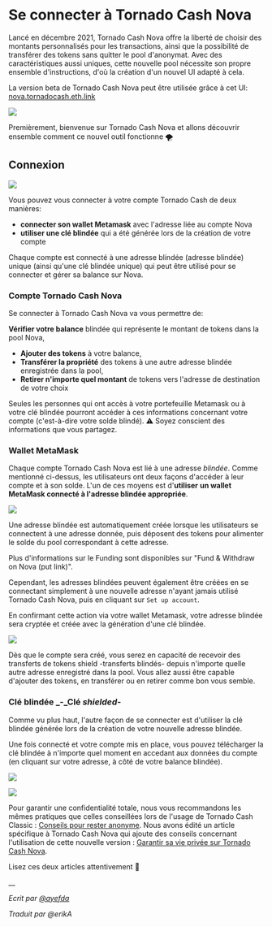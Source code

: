 # Se connecter à Tornado Cash Nova

Lancé en décembre 2021, Tornado Cash Nova offre la liberté de choisir des montants personnalisés pour les transactions, ainsi que la possibilité de transférer des tokens sans quitter le pool d'anonymat. Avec des caractéristiques aussi uniques, cette nouvelle pool nécessite son propre ensemble d'instructions, d'où la création d'un nouvel UI adapté à cela.

La version beta de Tornado Cash Nova peut être utilisée grâce à cet UI: [ nova.tornadocash.eth.link](https://nova.tornadocash.eth.link)

![](https://i.imgur.com/F8pojDs.png)

Premièrement, bienvenue sur Tornado Cash Nova et allons découvrir ensemble comment ce nouvel outil fonctionne 🌪

## Connexion <a href="#log-in-nova" id="log-in-nova"></a>

![](https://i.imgur.com/uHPTk13.png)

Vous pouvez vous connecter à votre compte Tornado Cash de deux manières:

* **connecter son wallet Metamask** avec l'adresse liée au compte Nova
* **utiliser une clé blindée** qui a été générée lors de la création de votre compte

Chaque compte est connecté à une adresse blindée (adresse blindée) unique (ainsi qu'une clé blindée unique) qui peut être utilisé pour se connecter et gérer sa balance sur Nova.

### Compte Tornado Cash Nova <a href="#tornado-cash-nova-account" id="tornado-cash-nova-account"></a>

Se connecter à Tornado Cash Nova va vous permettre de:

**Vérifier votre balance** blindée qui représente le montant de tokens dans la pool Nova,

* **Ajouter des tokens** à votre balance,
* **Transférer la propriété** des tokens à une autre adresse blindée enregistrée dans la pool,
* **Retirer n'importe quel montant** de tokens vers l'adresse de destination de votre choix

Seules les personnes qui ont accès à votre portefeuille Metamask ou à votre clé blindée pourront accéder à ces informations concernant votre compte (c'est-à-dire votre solde blindé). ⚠️ Soyez conscient des informations que vous partagez.

### Wallet MetaMask <a href="#metamask-wallet" id="metamask-wallet"></a>

Chaque compte Tornado Cash Nova est lié à une adresse _blindée_. Comme mentionné ci-dessus, les utilisateurs ont deux façons d'accéder à leur compte et à son solde. L'un de ces moyens est d'**utiliser** **un wallet MetaMask connecté à l'adresse blindée appropriée**.

![](https://i.imgur.com/idXaco8.png)

Une adresse blindée est automatiquement créée lorsque les utilisateurs se connectent à une adresse donnée, puis déposent des tokens pour alimenter le solde du pool correspondant à cette adresse.

Plus d'informations sur le Funding sont disponibles sur "Fund & Withdraw on Nova (put link)".

Cependant, les adresses blindées peuvent également être créées en se connectant simplement à une nouvelle adresse n'ayant jamais utilisé Tornado Cash Nova, puis en cliquant sur `Set up account`.

En confirmant cette action via votre wallet Metamask, votre adresse blindée sera cryptée et créée avec la génération d'une clé blindée.

![](https://i.imgur.com/8q7DYeh.png)

Dès que le compte sera créé, vous serez en capacité de recevoir des transferts de tokens shield -transferts blindés- depuis n'importe quelle autre adresse enregistré dans la pool. Vous allez aussi être capable d'ajouter des tokens, en transférer ou en retirer comme bon vous semble.

### &#x20;Clé blindée _-_Clé _shielded-_ <a href="#shielded-key" id="shielded-key"></a>

Comme vu plus haut, l'autre façon de se connecter est d'utiliser la clé blindée générée lors de la création de votre nouvelle adresse blindée.

Une fois connecté et votre compte mis en place, vous pouvez télécharger la clé blindée à n'importe quel moment en accedant aux données du compte (en cliquant sur votre adresse, à côté de votre balance blindée).

![](https://i.imgur.com/RFac1HU.png)

![](https://i.imgur.com/F2Scf8w.png)

Pour garantir une confidentialité totale, nous vous recommandons les mêmes pratiques que celles conseillées lors de l'usage de Tornado Cash Classic : [Conseils pour rester anonyme](../general/tips-to-remain-anonymous.md). Nous avons édité un article spécifique à Tornado Cash Nova qui ajoute des conseils concernant l'utilisation de cette nouvelle version : [Garantir sa vie privée sur Tornado Cash Nova](garantir-sa-vie-privee-sur-tornado-cash-nova.md).

Lisez ces deux articles attentivement :pray:

\_\_

_Ecrit par_ [_@ayefda_](https://torn.community/u/ayefda)

_Traduit par @erikA_
